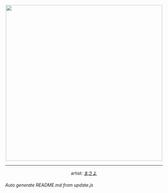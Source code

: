 
<p align="center">
  <img width="500" src="https://nekos.best/api/v2/neko/0086.png">
  <hr/>
  <center>
    artist: <a href="https://www.pixiv.net/en/artworks/81162994">まさよ</a>
  </center>
</p>


###### Auto generate README.md from update.js

